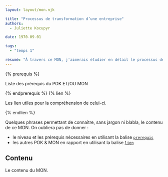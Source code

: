 ```yaml
---
layout: layout/mon.njk

title: "Processus de transformation d’une entreprise"
authors:
  - Juliette Kocupyr

date: 1970-09-01

tags: 
  - "temps 1"

résumé: "À travers ce MON, j'aimerais étudier en détail le processus de transformation auquel de plus en plus d'entreprises font face aujourd'hui."
---
```


{% prerequis %}

Liste des prérequis du POK ET/OU MON

{% endprerequis %}
{% lien %}

Les lien utiles pour la compréhension de celui-ci.

{% endlien %}

Quelques phrases permettant de connaître, sans jargon ni blabla, le contenu de ce MON. On oubliera pas de donner :

- le niveau et les prérequis nécessaires en utilisant la balise [`prerequis`](/cs/contribuer-au-site/#prerequis)
- les autres POK & MON en rapport en utilisant la balise [`lien`](/cs/contribuer-au-site/#lien)

## Contenu

Le contenu du MON.
